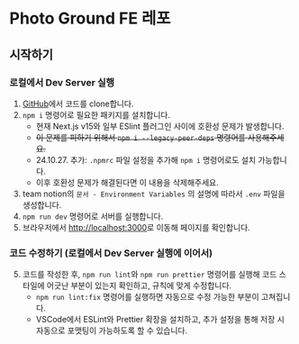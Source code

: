# Photo Ground FE 레포

## 시작하기

### 로컬에서 Dev Server 실행

1. [GitHub](https://github.com/photo-ground/FE)에서 코드를 clone합니다.
2. `npm i` 명령어로 필요한 패키지를 설치합니다.
   - 현재 Next.js v15와 일부 ESlint 플러그인 사이에 호환성 문제가 발생합니다.
   - ~~이 문제를 피하기 위해서 `npm i --legacy-peer-deps` 명령어를 사용해주세요.~~
   - 24.10.27. 추가: `.npmrc` 파일 설정을 추가해 `npm i` 명령어로도 설치 가능합니다.
   - 이후 호환성 문제가 해결된다면 이 내용을 삭제해주세요.
3. team notion의 `문서 - Environment Variables` 의 설명에 따라서 `.env` 파일을 생성합니다.
4. `npm run dev` 명령어로 서버를 실행합니다.
5. 브라우저에서 [http://localhost:3000](http://localhost:3000/)로 이동해 페이지를 확인합니다.

### 코드 수정하기 (로컬에서 Dev Server 실행에 이어서)

5. 코드를 작성한 후, `npm run lint`와 `npm run prettier` 명령어를 실행해 코드 스타일에 어긋난 부분이 있는지 확인하고, 규칙에 맞게 수정합니다.
   - `npm run lint:fix` 명령어를 실행하면 자동으로 수정 가능한 부분이 고쳐집니다.
   - VSCode에서 ESLint와 Prettier 확장을 설치하고, 추가 설정을 통해 저장 시 자동으로 포맷팅이 가능하도록 할 수 있습니다.
